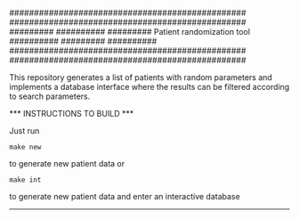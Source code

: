 ################################################
################################################
#########                             ##########
#########  Patient randomization tool ##########
#########                             ##########
################################################
################################################

This repository generates a list of patients with random parameters
and implements a database interface where the results can be filtered
according to search parameters.

*** INSTRUCTIONS TO BUILD ***

Just run

    make new

to generate new patient data or

    make int

to generate new patient data and enter an interactive database
*******************************************
